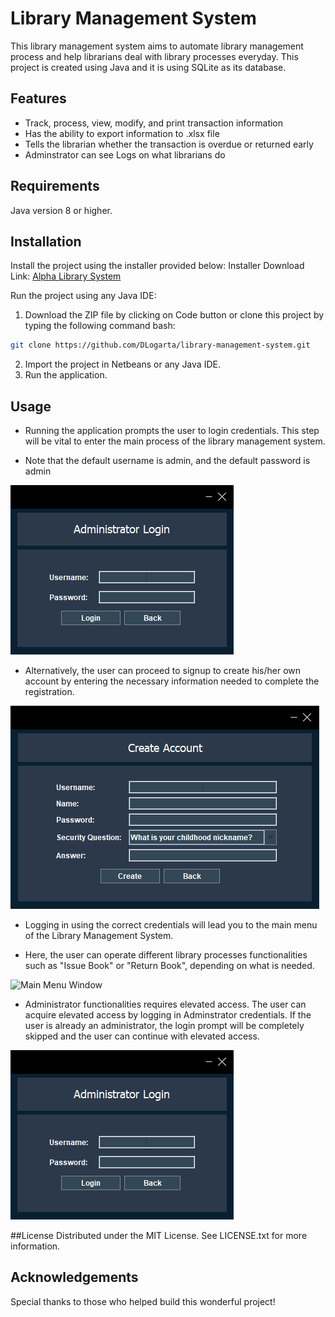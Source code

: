 # Library Management System

This library management system aims to automate library management process and help librarians deal with library processes everyday. This project is created using Java and it is using SQLite as its database. 

## Features
- Track, process, view, modify, and print transaction information
- Has the ability to export information to .xlsx file
- Tells the librarian whether the transaction is overdue or returned early
- Adminstrator can see Logs on what librarians do

## Requirements
Java version 8 or higher.

## Installation
Install the project using the installer provided below:
Installer Download Link: [Alpha Library System](https://drive.google.com/file/d/15DCOb8-Lpvisst2yXJLQdwfyhzv_5hOJ/view?usp=sharing)

Run the project using any Java IDE:
1. Download the ZIP file by clicking on Code button or clone this project by typing the following command bash:
```bash
git clone https://github.com/DLogarta/library-management-system.git
```
2. Import the project in Netbeans or any Java IDE.
3. Run the application.

## Usage
- Running the application prompts the user to login credentials. This step will be vital to enter the main process of the library management system.

- Note that the default username is admin, and the default password is admin

![Login Window](/src/library/management/system/icons/AdminLogin.PNG)

- Alternatively, the user can proceed to signup to create his/her own account by entering the necessary information needed to complete the registration.

![Sign Up Window](/src/library/management/system/icons/SignUp.PNG)

- Logging in using the correct credentials will lead you to the main menu of the Library Management System.

- Here, the user can operate different library processes functionalities such as "Issue Book" or "Return Book", depending on what is needed.

![Main Menu Window](Mainmenu.PNG)


- Administrator functionalities requires elevated access. The user can acquire elevated access by logging in Adminstrator credentials. If the user is already an administrator, the login prompt will be completely skipped and the user can continue with elevated access.

![Administrator Login Window](/src/library/management/system/icons/AdminLogin.PNG)

##License
Distributed under the MIT License. See LICENSE.txt for more information.

## Acknowledgements
Special thanks to those who helped build this wonderful project!
